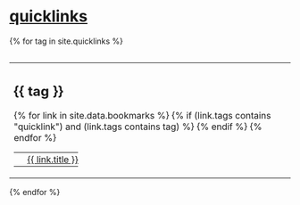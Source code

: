 # [quicklinks](#quicklinks)

{% for tag in site.quicklinks %}
  <table style="display:block; float:left; border:0;"><tr><td style="border:0;">
  <h2>{{ tag }}</h2>
  <table style="border:0;">
  {% for link in site.data.bookmarks %}
    {% if (link.tags contains "quicklink") and (link.tags contains tag) %}
      <tr>
        <td style="border:0;padding:4px;">
          <img src="{{ link.href }}/favicon.ico" alt=" " style="all:unset;width:16px;height:16px;margin:0;vertical-align:middle;"/>
        </td>
        <td style="border:0;padding:0;">
          <a href="{{ link.href }}" style="vertical-align:middle;">{{ link.title }}</a>
        </td>
      </tr>   
    {% endif %}
  {% endfor %}
  </table>
  </td></tr></table>
{% endfor %}

<p style="clear: left;"></p>
